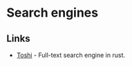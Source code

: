 # Search engines

## Links

- [Toshi](https://github.com/toshi-search/Toshi) - Full-text search engine in rust.